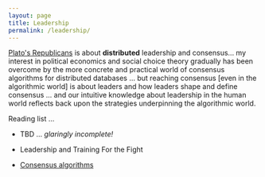 ```yaml
---
layout: page
title: Leadership
permalink: /leadership/
---
```


[Plato's Republicans](http://www.platosrepublicans.com/) is about **distributed** leadership and consensus... my interest in political economics and social choice theory gradually has been overcome by the more concrete and practical world of consensus algorithms for distributed databases ... but reaching consensus [even in the algorithmic world] is about leaders and how leaders shape and define consensus ... and our intuitive knowledge about leadership in the human world reflects back upon the strategies underpinning the algorithmic world. 

Reading list ...

* TBD ... *glaringly incomplete!*

* Leadership and Training For the Fight

* [Consensus algorithms](http://markbruns.github.io/algorithms/social/leadership/2015/09/23/Consensus.html)
